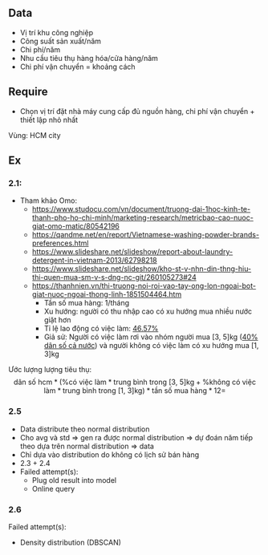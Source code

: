 ## Data
- Vị trí khu công nghiệp
- Công suất sản xuất/năm
- Chi phí/năm
- Nhu cầu tiêu thụ hàng hóa/cửa hàng/năm
- Chi phí vận chuyển = khoảng cách

## Require
- Chọn vị trí đặt nhà máy cung cấp đủ nguồn hàng, chi phí vận chuyển + thiết lập nhỏ nhất

Vùng: HCM city

## Ex

### 2.1:
<!-- - Giả sử: giặt đồ 3 lần 1 tuần -->
<!-- - 1 nắp: 35ml -->
- Tham khảo Omo:
    - https://www.studocu.com/vn/document/truong-dai-1hoc-kinh-te-thanh-pho-ho-chi-minh/marketing-research/metricbao-cao-nuoc-giat-omo-matic/80542196
    - https://qandme.net/en/report/Vietnamese-washing-powder-brands-preferences.html
    - https://www.slideshare.net/slideshow/report-about-laundry-detergent-in-vietnam-2013/62798218
    - https://www.slideshare.net/slideshow/kho-st-v-nhn-din-thng-hiu-thi-quen-mua-sm-v-s-dng-nc-git/260105273#24
    - https://thanhnien.vn/thi-truong-noi-roi-vao-tay-ong-lon-ngoai-bot-giat-nuoc-ngoai-thong-linh-1851504464.htm
        - Tần số mua hàng: 1/tháng
        - Xu hướng: người có thu nhập cao có xu hướng mua nhiều nước giặt hơn
        - Tỉ lệ lao động có việc làm: [46.57%](https://www.gso.gov.vn/px-web-2/?pxid=V0251&theme=D%C3%A2n%20s%E1%BB%91%20v%C3%A0%20lao%20%C4%91%E1%BB%99ng)
        - Giả sử: Người có việc làm rơi vào nhóm người mua [3, 5]kg ([40% dân số cả nước](https://www.slideshare.net/slideshow/report-about-laundry-detergent-in-vietnam-2013/62798218)) và người không có việc làm có xu hướng mua [1, 3]kg

Ước lượng lượng tiêu thụ: 
$$ \text{dân số hcm} * (\text{\%có việc làm} * \text{trung bình trong [3, 5]kg}  + \text{\%không có việc làm} * \text{trung bình trong [1, 3]kg} ) * \text{tần số mua hàng} * 12 =  
$$

### 2.5
- Data distribute theo normal distribution
- Cho avg và std => gen ra được normal distribution => dự đoán năm tiếp theo dựa trên normal distribution => data
- Chỉ dựa vào distribution do không có lịch sử bán hàng
- 2.3 + 2.4
- Failed attempt(s): 
    - Plug old result into model
    - Online query

### 2.6
Failed attempt(s):
- Density distribution (DBSCAN)